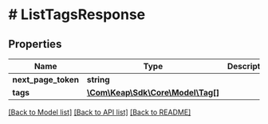 # # ListTagsResponse

## Properties

Name | Type | Description | Notes
------------ | ------------- | ------------- | -------------
**next_page_token** | **string** |  | [optional]
**tags** | [**\Com\Keap\Sdk\Core\Model\Tag[]**](Tag.md) |  | [optional]

[[Back to Model list]](../../README.md#models) [[Back to API list]](../../README.md#endpoints) [[Back to README]](../../README.md)
